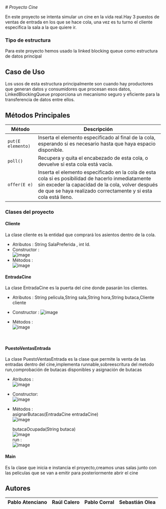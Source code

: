 <em> # Proyecto Cine </em>

En este proyecto se intenta simular un cine en la vida real.Hay 3 puestos de ventas de entrada en los que se hace cola, una vez es tu turno el cliente especifica la sala a la que quiere ir.


### Tipo de estructura 
Para este proyecto hemos usado la linked blocking queue como estructura de datos principal

## Caso de Uso
Los usos de esta estructura principalmente son cuando hay productores que generan datos y consumidores que procesan esos datos, LinkedBlockingQueue proporciona un mecanismo seguro y eficiente para la transferencia de datos entre ellos.

## Métodos Principales

| Método               | Descripción                                                                                                  |
|----------------------|--------------------------------------------------------------------------------------------------------------|
| `put(E elemento)`    | Inserta el elemento especificado al final de la cola, esperando si es necesario hasta que haya espacio disponible. |
| `poll()`             | Recupera y quita el encabezado de esta cola, o devuelve si esta cola está vacía. |
| `offer(E e)`         | Inserta el elemento especificado en la cola de esta cola si es posibilidad de hacerlo inmediatamente sin exceder la capacidad de la cola, volver después de que se haya realizado correctamente y si esta cola está lleno.  |

### Clases del proyecto 
  
#### Cliente
La clase cliente es la entidad que comprará los asientos dentro de la cola.
* Atributos : String SalaPreferida , int Id. <br>
* Constructor : <br>![image](https://github.com/pabloaten/cine-proyecto/assets/127136385/ca77f5f6-987e-4de8-8ead-d8e91d4119cc)    <br>
* Métodos : <br>
   ![image](https://github.com/pabloaten/cine-proyecto/assets/127136385/f661cc3f-131c-4add-9f65-d7d172631d16)
    <br>

#### EntradaCine 
La clase EntradaCine es la puerta del cine donde pasarán los clientes.
* Atributos : String pelicula,String sala,String hora,String butaca,Cliente cliente <br>
* Constructor : ![image](https://github.com/pabloaten/cine-proyecto/assets/127136385/7a6a8212-9b96-4135-b7f0-a3e2ee022438)<br>

* Métodos :    <br> ![image](https://github.com/pabloaten/cine-proyecto/assets/127136385/de1ecf41-4965-4c66-98fd-d5510b420f83)
<br>

#### PuestoVentasEntrada 
La clase PuestoVentasEntrada es la clase que permite la venta de las entradas dentro del cine,implementa runnable,sobreescritura del metodo run,comprobación de butacas disponibles y asignación de butacas
* Atributos :  <br> ![image](https://github.com/pabloaten/cine-proyecto/assets/127136385/6fc0bd5d-60ab-4a62-9e03-670a1828fa15)
* Constructor: <br>
  ![image](https://github.com/pabloaten/cine-proyecto/assets/127136385/764b8c1e-fdcc-4304-9d9f-1f9525bf531b)

* Métodos :<br>
  asignarButacas(EntradaCine entradaCine)<br>
  ![image](https://github.com/pabloaten/cine-proyecto/assets/127136385/228c2a6f-388d-4765-8b2e-ed351e0b4c16)
  <br>
  
  butacaOcupada(String butaca)<br>
  ![image](https://github.com/pabloaten/cine-proyecto/assets/127136385/717b62ca-c4a3-421d-b887-10f4eb7f6363)
  <br>
  run : <br>
  ![image](https://github.com/pabloaten/cine-proyecto/assets/127136385/f69339a9-c102-4339-8b57-8e75eacaa73c)
   <br>

#### Main 
Es la clase que inicia e instancia el proyecto,creamos unas salas junto con las peliculas que se van a emitir para posteriormente abrir el cine


   
## Autores
| Pablo Atenciano| Raúl Calero |  Pablo Corral| Sebastián Olea |
| :---: | :---: | :---: | :---: | 


